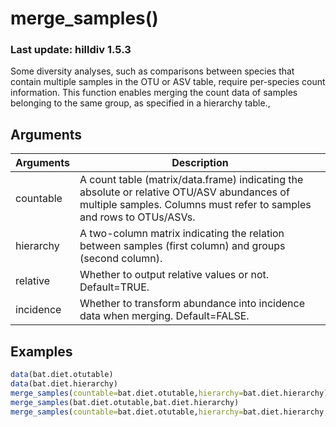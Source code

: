 # merge_samples()
### Last update: hilldiv 1.5.3
Some diversity analyses, such as comparisons between species that contain multiple samples in the OTU or ASV table, require per-species count information. This function enables merging the count data of samples belonging to the same group, as specified in a hierarchy table.,

## Arguments
| Arguments | Description |
| ------------- | ------------- |
| countable | A count table (matrix/data.frame) indicating the absolute or relative OTU/ASV abundances of multiple samples. Columns must refer to samples and rows to OTUs/ASVs. |
| hierarchy | A two-column matrix indicating the relation between samples (first column) and groups (second column). |
| relative | Whether to output relative values or not. Default=TRUE. |
| incidence | Whether to transform abundance into incidence data when merging. Default=FALSE.  |

## Examples
````R
data(bat.diet.otutable)
data(bat.diet.hierarchy)
merge_samples(countable=bat.diet.otutable,hierarchy=bat.diet.hierarchy)
merge_samples(bat.diet.otutable,bat.diet.hierarchy)
merge_samples(countable=bat.diet.otutable,hierarchy=bat.diet.hierarchy, incidence=TRUE)
````

